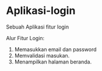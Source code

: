 # Aplikasi-login
Sebuah Aplikasi fitur login

Alur Fitur Login:
1. Memasukkan email dan password
2. Memvalidasi masukan.
3. Menampilkan halaman beranda.
